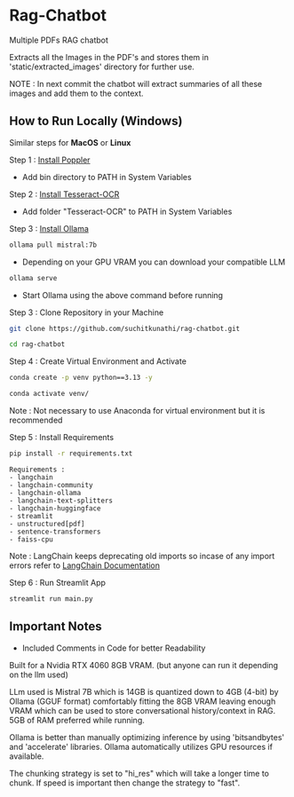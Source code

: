 # Rag-Chatbot
Multiple PDFs RAG chatbot

Extracts all the Images in the PDF's and stores them in 'static/extracted_images' directory for further use.

NOTE : In next commit the chatbot will extract summaries of all these images and add them to the context.

## How to Run Locally (Windows)

Similar steps for **MacOS** or **Linux** 

Step 1 :
[Install Poppler](https://github.com/oschwartz10612/poppler-windows/releases)

-    Add bin directory to PATH in System Variables

Step 2 :
[Install Tesseract-OCR](https://github.com/UB-Mannheim/tesseract/wiki)

-   Add folder "Tesseract-OCR" to PATH in System Variables

Step 3 : [Install Ollama](https://ollama.com/download)
```bash
ollama pull mistral:7b
```
- Depending on your GPU VRAM you can download your compatible LLM
```bash
ollama serve
```
- Start Ollama using the above command before running 


Step 3 : Clone Repository in your Machine
```bash
git clone https://github.com/suchitkunathi/rag-chatbot.git
```
```bash
cd rag-chatbot
```

Step 4 : Create Virtual Environment and Activate
```bash
conda create -p venv python==3.13 -y
```

```bash
conda activate venv/
```
Note : Not necessary to use Anaconda for virtual environment but it is recommended

Step 5 :
Install Requirements
```bash
pip install -r requirements.txt
```
    Requirements :
    - langchain
    - langchain-community
    - langchain-ollama
    - langchain-text-splitters
    - langchain-huggingface
    - streamlit
    - unstructured[pdf] 
    - sentence-transformers
    - faiss-cpu

Note : LangChain keeps deprecating old imports so incase of any import errors refer to [LangChain Documentation](https://docs.langchain.com/oss/python/langchain/overview)

Step 6 : Run Streamlit App

```bash
streamlit run main.py
```

## Important Notes

- Included Comments in Code for better Readability

Built for a Nvidia RTX 4060 8GB VRAM. (but anyone can run it depending on the llm used)

LLm used is Mistral 7B which is 14GB is quantized down to 4GB (4-bit) by Ollama (GGUF format) comfortably fitting the 8GB VRAM leaving enough VRAM which can be used to store conversational history/context in RAG.
5GB of RAM preferred while running.    

Ollama is better than manually optimizing inference by using 'bitsandbytes' and 'accelerate' libraries.
Ollama automatically utilizes GPU resources if available.

The chunking strategy is set to "hi_res" which will take a longer time to chunk. If speed is important then change the strategy to "fast".
